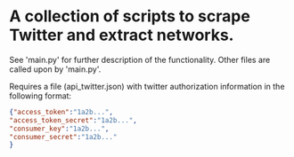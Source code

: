 # A collection of scripts to scrape Twitter and extract networks.

See 'main.py' for further description of the functionality. Other files are called upon by 'main.py'.

Requires a file (api_twitter.json) with twitter authorization information in the following format:

```json
{"access_token":"1a2b...",
"access_token_secret":"1a2b...",
"consumer_key":"1a2b...",
"consumer_secret":"1a2b..."
}
```

